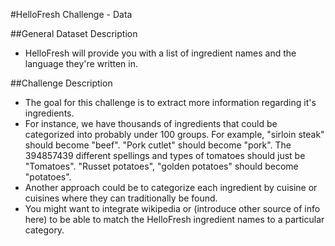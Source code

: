 #HelloFresh Challenge - Data

##General Dataset Description
- HelloFresh will provide you with a list of ingredient names and the language they're written in.

##Challenge Description
- The goal for this challenge is to extract more information regarding it's ingredients.
- For instance, we have thousands of ingredients that could be categorized into probably under 100 groups. For example, "sirloin steak" should become "beef". "Pork cutlet" should become "pork". The 394857439 different spellings and types of tomatoes should just be "Tomatoes". "Russet potatoes", "golden potatoes" should become "potatoes".
- Another approach could be to categorize each ingredient by cuisine or cuisines where they can traditionally be found.
- You might want to integrate wikipedia or (introduce other source of info here) to be able to match the HelloFresh ingredient names to a particular category.